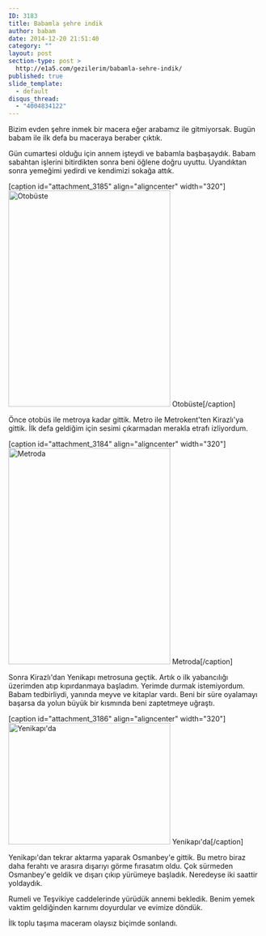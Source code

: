 ```yaml
---
ID: 3183
title: Babamla şehre indik
author: babam
date: 2014-12-20 21:51:40
category: ""
layout: post
section-type: post >
  http://e1a5.com/gezilerim/babamla-sehre-indik/
published: true
slide_template:
  - default
disqus_thread:
  - "4004834122"
---
```

Bizim evden şehre inmek bir macera eğer arabamız ile gitmiyorsak. Bugün babam ile ilk defa bu maceraya beraber çıktık.

Gün cumartesi olduğu için annem işteydi ve babamla başbaşaydık. Babam sabahtan işlerini bitirdikten sonra beni öğlene doğru uyuttu. Uyandıktan sonra yemeğimi yedirdi ve kendimizi sokağa attık.

[caption id="attachment_3185" align="aligncenter" width="320"]<a href="http://e1a5.com/wp-content/uploads/2015/02/otobuste.jpg"><img class="size-full wp-image-3185" src="http://e1a5.com/wp-content/uploads/2015/02/otobuste.jpg" alt="Otobüste" width="320" height="427" /></a> Otobüste[/caption]

Önce otobüs ile metroya kadar gittik. Metro ile Metrokent'ten Kirazlı'ya gittik. İlk defa geldiğim için sesimi çıkarmadan merakla etrafı izliyordum.

[caption id="attachment_3184" align="aligncenter" width="320"]<a href="http://e1a5.com/wp-content/uploads/2015/02/metroda.jpg"><img class="size-full wp-image-3184" src="http://e1a5.com/wp-content/uploads/2015/02/metroda.jpg" alt="Metroda" width="320" height="427" /></a> Metroda[/caption]

Sonra Kirazlı'dan Yenikapı metrosuna geçtik. Artık o ilk yabancılığı üzerimden atıp kıpırdanmaya başladım. Yerimde durmak istemiyordum. Babam tedbirliydi, yanında meyve ve kitaplar vardı. Beni bir süre oyalamayı başarsa da yolun büyük bir kısmında beni zaptetmeye uğraştı.

[caption id="attachment_3186" align="aligncenter" width="320"]<a href="http://e1a5.com/wp-content/uploads/2015/02/yenikapida.jpg"><img class="size-full wp-image-3186" src="http://e1a5.com/wp-content/uploads/2015/02/yenikapida.jpg" alt="Yenikapı'da" width="320" height="240" /></a> Yenikapı'da[/caption]

Yenikapı'dan tekrar aktarma yaparak Osmanbey'e gittik. Bu metro biraz daha ferahtı ve arasıra dışarıyı görme fırasatım oldu. Çok sürmeden Osmanbey'e geldik ve dışarı çıkıp yürümeye başladık. Neredeyse iki saattir yoldaydık.

Rumeli ve Teşvikiye caddelerinde yürüdük annemi bekledik. Benim yemek vaktim geldiğinden karnımı doyurdular ve evimize döndük.

İlk toplu taşıma maceram olaysız biçimde sonlandı.
